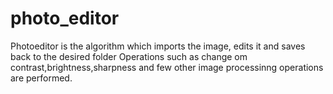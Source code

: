 # photo_editor
Photoeditor is the algorithm which imports the image, edits it and saves back to the desired folder
Operations such as change om contrast,brightness,sharpness and few other image processinng operations are performed.

